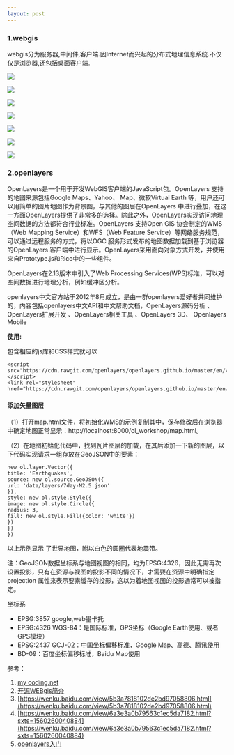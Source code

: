 ```yaml
---
layout: post
---
```


### 1.webgis

webgis分为服务器,中间件,客户端.因Internet而兴起的分布式地理信息系统.不仅仅是浏览器,还包括桌面客户端.

![](https://wkretype.bdimg.com/retype/zoom/5186801b844769eae009ed68?pn=9&o=jpg_6&md5sum=44750815beec667703231c4b540b22b9&sign=cc7f27ef54&png=487586-512139&jpg=1093498-1215818)

![](https://wkretype.bdimg.com/retype/zoom/6a6d3e7f25c52cc58bd6be22?pn=11&o=jpg_6&md5sum=a55823b49531b0a84955560330c307fa&sign=e6c37ab3eb&png=2053086-2233462&jpg=1705467-1860632)

![](https://wkretype.bdimg.com/retype/zoom/5186801b844769eae009ed68?pn=7&o=jpg_6&md5sum=44750815beec667703231c4b540b22b9&sign=cc7f27ef54&png=380929-423771&jpg=786035-988162)

![](https://wkretype.bdimg.com/retype/zoom/5186801b844769eae009ed68?pn=4&o=jpg_6&md5sum=44750815beec667703231c4b540b22b9&sign=cc7f27ef54&png=212757-283079&jpg=361066-552663)
		

![](https://wkretype.bdimg.com/retype/zoom/5186801b844769eae009ed68?pn=5&o=jpg_6&md5sum=44750815beec667703231c4b540b22b9&sign=cc7f27ef54&png=283080-336832&jpg=552664-689122)

![](https://wkretype.bdimg.com/retype/zoom/6a6d3e7f25c52cc58bd6be22?pn=5&o=jpg_6&md5sum=a55823b49531b0a84955560330c307fa&sign=e6c37ab3eb&png=749991-980200&jpg=597144-795914)


![](https://wkretype.bdimg.com/retype/zoom/5186801b844769eae009ed68?pn=6&o=jpg_6&md5sum=44750815beec667703231c4b540b22b9&sign=cc7f27ef54&png=336833-380928&jpg=689123-786034)


### 2.openlayers

OpenLayers是一个用于开发WebGIS客户端的JavaScript包。OpenLayers 支持的地图来源包括Google Maps、Yahoo、 Map、微软Virtual Earth 等，用户还可以用简单的图片地图作为背景图，与其他的图层在OpenLayers 中进行叠加，在这一方面OpenLayers提供了非常多的选择。除此之外，OpenLayers实现访问地理空间数据的方法都符合行业标准。OpenLayers 支持Open GIS 协会制定的WMS（Web Mapping Service）和WFS（Web Feature Service）等网络服务规范，可以通过远程服务的方式，将以OGC 服务形式发布的地图数据加载到基于浏览器的OpenLayers 客户端中进行显示。OpenLayers采用面向对象方式开发，并使用来自Prototype.js和Rico中的一些组件。

OpenLayers在2.13版本中引入了Web Processing Services(WPS)标准，可以对空间数据进行地理分析，例如缓冲区分析。

openlayers中文官方站于2012年8月成立，是由一群openlayers爱好者共同维护的，内容包括openlayers中文API和中文帮助文档，OpenLayers源码分析 、 OpenLayers扩展开发 、OpenLayers相关工具 、OpenLayers 3D、 Openlayers Mobile

**使用:**

包含相应的js库和CSS样式就可以
	
	<script src="https://cdn.rawgit.com/openlayers/openlayers.github.io/master/en/v5.3.0/build/ol.js"></script>
	<link rel="stylesheet" href="https://cdn.rawgit.com/openlayers/openlayers.github.io/master/en/v5.3.0/css/ol.css">

#### 添加矢量图层
（1）打开map.html文件，将初始化WMS的示例复制其中，保存修改后在浏览器中确定地图正常显示：http://localhost:8000/ol_workshop/map.html。

（2）在地图初始化代码中，找到瓦片图层的加载，在其后添加一下新的图层，以下代码实现请求一组存放在GeoJSON中的要素：

	new ol.layer.Vector({
	title: 'Earthquakes',
	source: new ol.source.GeoJSON({
	url: 'data/layers/7day-M2.5.json'
	}),
	style: new ol.style.Style({
	image: new ol.style.Circle({
	radius: 3,
	fill: new ol.style.Fill({color: 'white'})
	})
	})
	})
以上示例显示 了世界地图，附以白色的圆圈代表地震带。

注：GeoJSON数据坐标系与地图视图的相同，均为EPSG:4326，因此无需再次设置投影，只有在资源与视图的投影不同的情况下，才需要在资源中明确指定projection 属性来表示要素缓存的投影，这以为着地图视图的投影通常可以被指定。


坐标系

+ EPSG:3857 google,web墨卡托
+ EPSG:4326 WGS-84：是国际标准，GPS坐标（Google Earth使用、或者GPS模块）
+ EPSG:2437 GCJ-02：中国坐标偏移标准，Google Map、高德、腾讯使用
+ BD-09：百度坐标偏移标准，Baidu Map使用



参考：

1. [my coding.net](http://zhwa3232.coding.me/baibingqianlan.github.io/)
2. [开源WEBgis简介](https://wenku.baidu.com/view/d62320462f3f5727a5e9856a561252d380eb204e.html?rec_flag=default&sxts=1560260701433)
3. [https://wenku.baidu.com/view/5b3a7818102de2bd97058806.html](https://wenku.baidu.com/view/5b3a7818102de2bd97058806.html)
4. [https://wenku.baidu.com/view/6a3e3a0b79563c1ec5da7182.html?sxts=1560260040884](https://wenku.baidu.com/view/6a3e3a0b79563c1ec5da7182.html?sxts=1560260040884)
5. [openlayers入门](https://www.cnblogs.com/rjjs/p/9198393.html)

